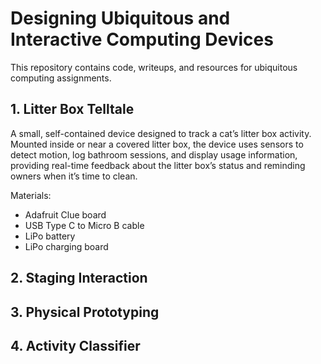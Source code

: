 # Designing Ubiquitous and Interactive Computing Devices

This repository contains code, writeups, and resources for ubiquitous computing assignments.

## 1. Litter Box Telltale
A small, self-contained device designed to track a cat’s litter box activity. Mounted inside or near a covered litter box, the device uses sensors to detect motion, log bathroom sessions, and display usage information, providing real-time feedback about the litter box’s status and reminding owners when it’s time to clean.

Materials:
- Adafruit Clue board
- USB Type C to Micro B cable
- LiPo battery
- LiPo charging board

## 2. Staging Interaction

## 3. Physical Prototyping

## 4. Activity Classifier
